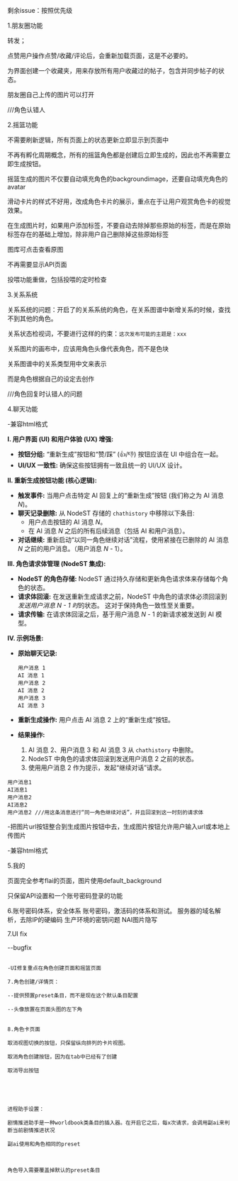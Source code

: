 剩余issue：按照优先级


1.朋友圈功能

转发；

点赞用户操作点赞/收藏/评论后，会重新加载页面，这是不必要的。

为界面创建一个收藏夹，用来存放所有用户收藏过的帖子，包含并同步帖子的状态。

朋友圈自己上传的图片可以打开

///角色认错人


2.摇篮功能

不需要刷新逻辑，所有页面上的状态更新立即显示到页面中

不再有孵化周期概念，所有的摇篮角色都是创建后立即生成的，因此也不再需要立即生成按钮。

摇篮生成的图片不仅要自动填充角色的backgroundimage，还要自动填充角色的avatar

滑动卡片的样式不好用，改成角色卡片的展示，重点在于让用户观赏角色卡的视觉效果。



在生成图片时，如果用户添加标签，不要自动去除掉那些原始的标签，而是在原始标签存在的基础上增加，除非用户自己删除掉这些原始标签

图库可点击查看原图

不再需要显示API页面



投喂功能重做，包括投喂的定时检查



3.关系系统

关系系统的问题：开启了的关系系统的角色，在关系图谱中新增关系的时候，查找不到其他的角色。

关系状态检视词，不要进行这样的约束：`这次发布可能的主题是：xxx`

关系图片的画布中，应该用角色头像代表角色，而不是色块

关系图谱中的关系类型用中文来表示

而是角色根据自己的设定去创作



///角色回复时认错人的问题

4.聊天功能

-兼容html格式


**I. 用户界面 (UI) 和用户体验 (UX) 增强:**

*   **按钮分组:** “重新生成”按钮和“赞/踩” (👍/👎) 按钮应该在 UI 中组合在一起。
*   **UI/UX 一致性:** 确保这些按钮拥有一致且统一的 UI/UX 设计。

**II. 重新生成按钮功能 (核心逻辑):**

*   **触发事件:** 当用户点击特定 AI 回复上的“重新生成”按钮 (我们称之为 AI 消息 *N*)。
*   **聊天记录删除:** 从 NodeST 存储的 `chathistory` 中移除以下条目:
    *   用户点击按钮的 AI 消息 *N*。
    *   在 AI 消息 *N* 之后的所有后续消息（包括 AI 和用户消息）。
*   **对话继续:** 重新启动“以同一角色继续对话”流程，使用紧接在已删除的 AI 消息 *N* 之前的用户消息。（用户消息 *N* - 1）。

**III. 角色请求体管理 (NodeST 集成):**

*   **NodeST 的角色存储:** NodeST 通过持久存储和更新角色请求体来存储每个角色的状态。
*   **请求体回滚:** 在发送重新生成请求之前，NodeST 中角色的请求体必须回滚到*发送用户消息 *N* - 1 时*的状态。 这对于保持角色一致性至关重要。
*   **请求传输:** 在请求体回滚之后，基于用户消息 *N* - 1 的新请求被发送到 AI 模型。

**IV. 示例场景:**

*   **原始聊天记录:**

    ```
    用户消息 1
    AI 消息 1
    用户消息 2
    AI 消息 2
    用户消息 3
    AI 消息 3
    ```

*   **重新生成操作:** 用户点击 AI 消息 2 上的“重新生成”按钮。

*   **结果操作:**
    1.  AI 消息 2、用户消息 3 和 AI 消息 3 从 `chathistory` 中删除。
    2.  NodeST 中角色的请求体回滚到发送用户消息 2 之前的状态。
    3.  使用用户消息 2 作为提示，发起“继续对话”请求。



```
用户消息1
AI消息1
用户消息2
AI消息2
用户消息2 ///用这条消息进行“同一角色继续对话”，并且回滚到这一时刻的请求体
```







-把图片url按钮整合到生成图片按钮中去，生成图片按钮允许用户输入url或本地上传图片

-兼容html格式


5.我的

页面完全参考flai的页面，图片使用default_background

只保留API设置和一个账号密码登录的功能


6.账号密码体系，安全体系
账号密码，激活码的体系和测试。
服务器的域名解析，去除IP的硬编码
生产环境的密钥问题
NAI图片隐写

7.UI fix

--bugfix

```

-UI修复重点在角色创建页面和摇篮页面

7.角色创建/详情页：

--提供预置preset条目，而不是现在这个默认条目配置

--头像放置在页面头图的左下角


8.角色卡页面

取消视图切换的按钮，只保留纵向排列的卡片视图。

取消角色创建按钮，因为在tab中已经有了创建

取消导出按钮





进程助手设置：

剧情推进助手是一种worldbook类条目的插入器。在开启它之后，每x次请求，会调用副ai来判断当前剧情推进状况

副ai使用和角色相同的preset



角色导入需要覆盖掉默认的preset条目